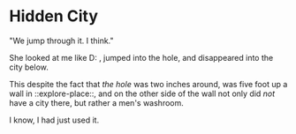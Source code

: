 # Hidden City

"We jump through it. I think."

She looked at me like D: , jumped into the hole, and disappeared into the city below.

This despite the fact that _the hole_ was two inches around, was five foot up a wall in ::explore-place::, and on the other side of the wall not only did _not_ have a city there, but rather a men's washroom.

I know, I had just used it.
